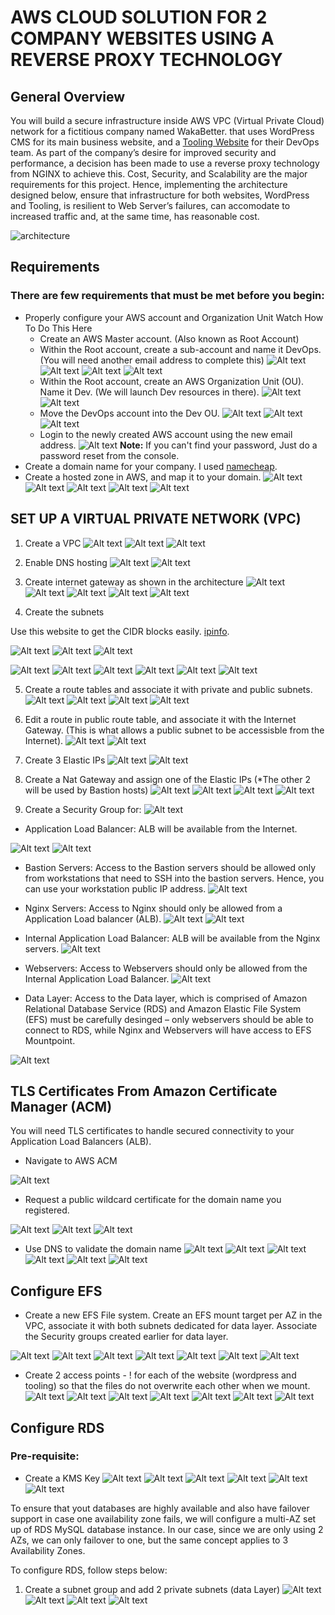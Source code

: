 # AWS CLOUD SOLUTION FOR 2 COMPANY WEBSITES USING A REVERSE PROXY TECHNOLOGY

## General Overview

You will build a secure infrastructure inside AWS VPC (Virtual Private Cloud) network for a fictitious company named WakaBetter. that uses WordPress CMS for its main business website, and a [Tooling Website](https://github.com/IwunzeGE/tooling) for their DevOps team. As part of the company’s desire for improved security and performance, a decision has been made to use a reverse proxy technology from NGINX to achieve this.
Cost, Security, and Scalability are the major requirements for this project. Hence, implementing the architecture designed below, ensure that infrastructure for both websites, WordPress and Tooling, is resilient to Web Server’s failures, can accomodate to increased traffic and, at the same time, has reasonable cost.

![architecture](images/architecture.png)

## Requirements

### There are few requirements that must be met before you begin:

- Properly configure your AWS account and Organization Unit Watch How To Do This Here
    - Create an AWS Master account. (Also known as Root Account)
    - Within the Root account, create a sub-account and name it DevOps. (You will need another email address to complete this)
    ![Alt text](images/organization1.png)
    ![Alt text](images/organization2.png)
    ![Alt text](images/organization3.png)
    ![Alt text](images/organization4.png)
    - Within the Root account, create an AWS Organization Unit (OU). Name it Dev. (We will launch Dev resources in there).
   ![Alt text](images/organization5.png)
   ![Alt text](images/organization6.png)
    - Move the DevOps account into the Dev OU.
   ![Alt text](images/organization7.png)
   ![Alt text](images/organization8.png)
   ![Alt text](images/organization9.png)
    - Login to the newly created AWS account using the new email address.
    ![Alt text](images/organizationsss.png)
    **Note:** If you can't find your password, Just do a password reset from the console.
- Create a domain name for your company. I used [namecheap](www.namecheap.com).
- Create a hosted zone in AWS, and map it to your domain.
![Alt text](images/route1.png)
![Alt text](images/route2.png)
![Alt text](images/route3.png)
![Alt text](images/route4.png)
![Alt text](images/route5.png)

## SET UP A VIRTUAL PRIVATE NETWORK (VPC)

1. Create a VPC
![Alt text](images/vpc1.png)
![Alt text](images/vpc2.png)
![Alt text](images/vpc3.png)
2. Enable DNS hosting
![Alt text](images/vpc4.png)
![Alt text](images/vpc5.png)
3. Create internet gateway as shown in the architecture
![Alt text](images/ig1.png)
![Alt text](images/ig2.png)
![Alt text](images/ig3.png)
![Alt text](images/ig4.png)
![Alt text](images/ig5.png)

4. Create the subnets

Use this website to get the CIDR blocks easily. [ipinfo](https://ipinfo.io/ips).

![Alt text](images/ip1.png)
![Alt text](images/ip2.png)
![Alt text](images/ip3.png)

![Alt text](images/sn1.png)
![Alt text](images/sn2.png)
![Alt text](images/sn3.png)
![Alt text](images/sn4.png)
![Alt text](images/sn5.png)
![Alt text](images/sn6.png)

5. Create a route tables and associate it with private and public subnets.
![Alt text](images/route11.png)
![Alt text](images/route22.png)
![Alt text](images/route33.png)
![Alt text](images/route44.png)

6. Edit a route in public route table, and associate it with the Internet Gateway. (This is what allows a public subnet to be accessisble from the Internet).
![Alt text](images/routess.png)
![Alt text](images/routess22.png)

7. Create 3 Elastic IPs
![Alt text](images/elastic.png)
![Alt text](images/elastic2.png)

8. Create a Nat Gateway and assign one of the Elastic IPs (*The other 2 will be used by Bastion hosts)
![Alt text](images/nat1.png)
![Alt text](images/nat2.png)
![Alt text](images/nat3.png)
![Alt text](images/nat4.png)

9. Create a Security Group for:
![Alt text](images/sg1.png)

- Application Load Balancer: ALB will be available from the Internet.

![Alt text](images/sg2.png)
![Alt text](images/sg2.1.png)

- Bastion Servers: Access to the Bastion servers should be allowed only from workstations that need to SSH into the bastion servers. Hence, you can use your workstation public IP address.
![Alt text](images/sg3.png)

- Nginx Servers: Access to Nginx should only be allowed from a Application Load balancer (ALB).
![Alt text](images/sg4.png)
![Alt text](images/sg4.1.png)

- Internal Application Load Balancer: ALB will be available from the Nginx servers.
![Alt text](images/sg5.png)

- Webservers: Access to Webservers should only be allowed from the Internal Application Load Balancer.
![Alt text](images/sg6.png)

- Data Layer: Access to the Data layer, which is comprised of Amazon Relational Database Service (RDS) and Amazon Elastic File System (EFS) must be carefully desinged – only webservers should be able to connect to RDS, while Nginx and Webservers will have access to EFS Mountpoint.

![Alt text](images/sg7.png)


## TLS Certificates From Amazon Certificate Manager (ACM)
You will need TLS certificates to handle secured connectivity to your Application Load Balancers (ALB).

- Navigate to AWS ACM

![Alt text](images/acm1.png)

- Request a public wildcard certificate for the domain name you registered.

![Alt text](images/acm2.png)
![Alt text](images/acm3.png)
![Alt text](images/acm4.png)

- Use DNS to validate the domain name
![Alt text](images/acm5.png)
![Alt text](images/acm6.1.png)
![Alt text](images/acm6.2.png)
![Alt text](images/acm7.png)
![Alt text](images/acm8.png)
![Alt text](images/acm9.png)


## Configure EFS
- Create a new EFS File system. Create an EFS mount target per AZ in the VPC, associate it with both subnets dedicated for data layer. Associate the Security groups created earlier for data layer.

![Alt text](images/efs1.png)
![Alt text](images/efs2.png)
![Alt text](images/efs3.png)
![Alt text](images/efs4.png)
![Alt text](images/efs5.png)
![Alt text](images/efs6.png)
![Alt text](images/efs7.png)

- Create 2 access points - ! for each of the website (wordpress and tooling) so that the files do not overwrite each other when we mount.
![Alt text](images/efs8.png)
![Alt text](images/efs9.png)
![Alt text](images/efs10.png)
![Alt text](images/efs11.png)
![Alt text](images/efs12.png)
![Alt text](images/efs13.png)
![Alt text](images/efs14.png)

## Configure RDS
### Pre-requisite: 
- Create a KMS Key
![Alt text](images/kms1.png)
![Alt text](images/kms2.png)
![Alt text](images/kms3.png)
![Alt text](images/kms4.png)
![Alt text](images/kms5.png)
![Alt text](images/kms6.png)

To ensure that yout databases are highly available and also have failover support in case one availability zone fails, we will configure a multi-AZ set up of RDS MySQL database instance. In our case, since we are only using 2 AZs, we can only failover to one, but the same concept applies to 3 Availability Zones.

To configure RDS, follow steps below:
1. Create a subnet group and add 2 private subnets (data Layer)
![Alt text](images/rds1.png)
![Alt text](images/rds2.png)
![Alt text](images/rds3.png)
![Alt text](images/rds4.png)